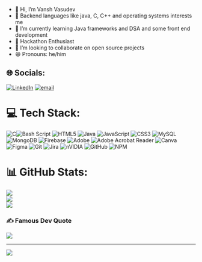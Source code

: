 - 👋 Hi, I’m Vansh Vasudev
- 👀 Backend languages like java, C, C++ and operating systems interests me
- 🌱 I’m currently learning Java frameworks and DSA and some front end development
- 🤖 Hackathon Enthusiast
- 💞️ I’m looking to collaborate on open source projects
- 😄 Pronouns: he/him

## 🌐 Socials:
[![LinkedIn](https://img.shields.io/badge/LinkedIn-%230077B5.svg?logo=linkedin&logoColor=white)](https://linkedin.com/in/https://www.linkedin.com/in/vasudev~v) [![email](https://img.shields.io/badge/Email-D14836?logo=gmail&logoColor=white)](mailto:vanshvasudev23@gmail.com) 

# 💻 Tech Stack:
![C](https://img.shields.io/badge/c-%2300599C.svg?style=flat-square&logo=c&logoColor=white)![Bash Script](https://img.shields.io/badge/bash_script-%23121011.svg?style=flat-square&logo=gnu-bash&logoColor=white) ![HTML5](https://img.shields.io/badge/html5-%23E34F26.svg?style=flat-square&logo=html5&logoColor=white) ![Java](https://img.shields.io/badge/java-%23ED8B00.svg?style=flat-square&logo=openjdk&logoColor=white) ![JavaScript](https://img.shields.io/badge/javascript-%23323330.svg?style=flat-square&logo=javascript&logoColor=%23F7DF1E) ![CSS3](https://img.shields.io/badge/css3-%231572B6.svg?style=flat-square&logo=css3&logoColor=white) ![MySQL](https://img.shields.io/badge/mysql-4479A1.svg?style=flat-square&logo=mysql&logoColor=white) ![MongoDB](https://img.shields.io/badge/MongoDB-%234ea94b.svg?style=flat-square&logo=mongodb&logoColor=white) ![Firebase](https://img.shields.io/badge/firebase-a08021?style=flat-square&logo=firebase&logoColor=ffcd34) ![Adobe](https://img.shields.io/badge/adobe-%23FF0000.svg?style=flat-square&logo=adobe&logoColor=white) ![Adobe Acrobat Reader](https://img.shields.io/badge/Adobe%20Acrobat%20Reader-EC1C24.svg?style=flat-square&logo=Adobe%20Acrobat%20Reader&logoColor=white) ![Canva](https://img.shields.io/badge/Canva-%2300C4CC.svg?style=flat-square&logo=Canva&logoColor=white) ![Figma](https://img.shields.io/badge/figma-%23F24E1E.svg?style=flat-square&logo=figma&logoColor=white) ![Git](https://img.shields.io/badge/git-%23F05033.svg?style=flat-square&logo=git&logoColor=white) ![Jira](https://img.shields.io/badge/jira-%230A0FFF.svg?style=flat-square&logo=jira&logoColor=white) ![nVIDIA](https://img.shields.io/badge/nVIDIA-%2376B900.svg?style=flat-square&logo=nVIDIA&logoColor=white) ![GitHub](https://img.shields.io/badge/github-%23121011.svg?style=flat-square&logo=github&logoColor=white) ![NPM](https://img.shields.io/badge/NPM-%23CB3837.svg?style=flat-square&logo=npm&logoColor=white)
# 📊 GitHub Stats:
![](https://github-readme-stats.vercel.app/api?username=vasudev-v&theme=monokai&hide_border=false&include_all_commits=false&count_private=false)<br/>
![](https://nirzak-streak-stats.vercel.app/?user=vasudev-v&theme=monokai&hide_border=false)<br/>
![](https://github-readme-stats.vercel.app/api/top-langs/?username=vasudev-v&theme=monokai&hide_border=false&include_all_commits=false&count_private=false&layout=compact)


### ✍️ Famous Dev Quote
![](https://quotes-github-readme.vercel.app/api?type=horizontal&theme=radical)

---
[![](https://visitcount.itsvg.in/api?id=vasudev-v&icon=6&color=7)](https://visitcount.itsvg.in)

<!-- Proudly created with GPRM ( https://gprm.itsvg.in ) -->
